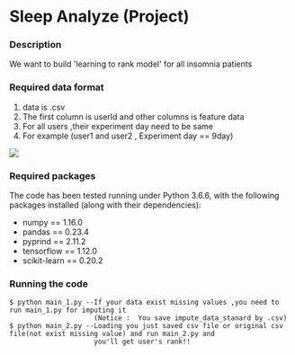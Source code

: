 #  Sleep Analyze (Project)

### Description
We want to build 'learning to rank model' for all insomnia patients





### Required data format
1. data is .csv 
2. The first column is userId and other columns is feature data
3. For all users ,their experiment day need to be same
4. For example (user1 and user2 , Experiment day == 9day)


![](https://github.com/hsuchengmath/Sleep_Analyze/blob/master/sample_data.png)




### Required packages
The code has been tested running under Python 3.6.6, with the following packages installed (along with their dependencies):

- numpy == 1.16.0
- pandas == 0.23.4
- pyprind == 2.11.2
- tensorflow == 1.12.0
- scikit-learn == 0.20.2

### Running the code
```
$ python main_1.py --If your data exist missing values ,you need to run main_1.py for imputing it 
                     (Notice :  You save impute_data_stanard by .csv)
$ python main_2.py --Loading you just saved csv file or original csv file(not exist missing value) and run main_2.py and                 
                     you'll get user's rank!!

```
